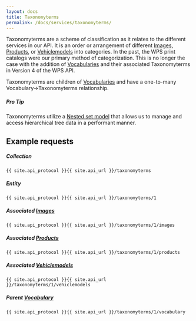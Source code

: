 ```yaml
---
layout: docs
title: Taxonomyterms
permalink: /docs/services/taxonomyterms/
---
```


[var_Images]: /docs/services/images
[var_Products]: /docs/services/products
[var_Vehiclemodels]: /docs/services/vehiclemodels
[var_Vocabularies]: /docs/services/vocabularies

Taxonomyterms are a scheme of classification as it relates to the different services in our API. It is an order or arrangement of different [Images][var_Images], 
[Products][var_Products], or [Vehiclemodels][var_Vehiclemodels] into categories. In the past, the WPS print catalogs were our primary method of categorization. This is no longer 
the case with the addition of [Vocabularies][var_Vocabularies] and their associated Taxonomyterms in Version 4 of the WPS API.

Taxonomyterms are children of [Vocabularies][var_Vocabularies] and have a one-to-many Vocabulary&rarr;Taxonomyterms relationship.

<div class="note">
  <h5>Pro Tip</h5>
  <p>Taxonomyterms utilize a <a href="https://en.wikipedia.org/wiki/Nested_set_model" target="_blank">Nested set model</a> that allows us to manage and access hierarchical tree 
  data in a performant manner.</p>
</div>

## Example requests

##### Collection
```
{{ site.api_protocol }}{{ site.api_url }}/taxonomyterms
```

##### Entity
```
{{ site.api_protocol }}{{ site.api_url }}/taxonomyterms/1
```

##### Associated [Images][var_Images]
```
{{ site.api_protocol }}{{ site.api_url }}/taxonomyterms/1/images
```

##### Associated [Products][var_Products]
```
{{ site.api_protocol }}{{ site.api_url }}/taxonomyterms/1/products
```

##### Associated [Vehiclemodels][var_Vehiclemodels]
```
{{ site.api_protocol }}{{ site.api_url }}/taxonomyterms/1/vehiclemodels
```

##### Parent [Vocabulary][var_Vocabularies]
```
{{ site.api_protocol }}{{ site.api_url }}/taxonomyterms/1/vocabulary
```
